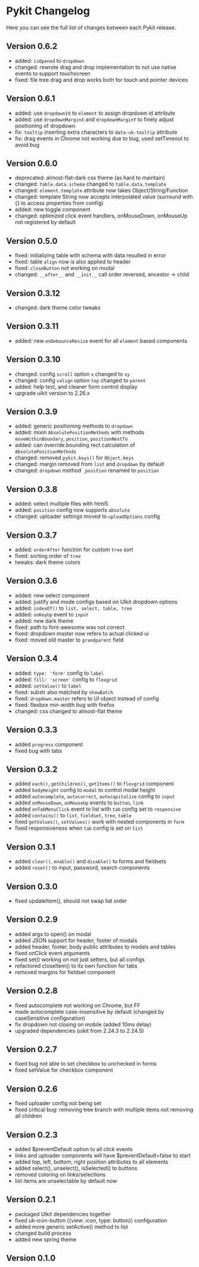 Pykit Changelog
===============

Here you can see the full list of changes between each Pykit release.

Version 0.6.2
-----------
- added: `isOpened` to `dropdown`
- changed: rewrote drag and drop implementation to not use native events to support touchscreen
- fixed: file tree drag and drop works both for touch and pointer devices

Version 0.6.1
-----------
- added: use `dropdownId` to `element` to assign dropdown id attribute
- added: use `dropdownMarginX` and `dropdownMarginY` to finely adjust positioning of dropdown
- fix: `tooltip` inserting extra characters to `data-uk-tooltip` attribute
- fix: drag events in Chrome not working due to bug, used setTimeout to avoid bug

Version 0.6.0
-----------
- deprecated: almost-flat-dark css theme (as hard to maintain)
- changed: `table.data.schema` changed to `table.data.template`
- changed: `element.template` attribute now takes Object/String/Function
- changed: template String now accepts interpolated value (surround with {} to access properties from config)
- added: new toggle component
- changed: optimized click event handlers, onMouseDown, onMouseUp not registered by default

Version 0.5.0
-----------
- fixed: initializing table with schema with data resulted in error
- fixed: table `align` now is also applied to header
- fixed: `closeButton` not working on modal
- changed: `__after__` and `__init__` call order reversed, ancestor -> child

Version 0.3.12
-----------
- changed: dark theme color tweaks

Version 0.3.11
-----------
- added: new `onDebounceResize` event for all `element` based components

Version 0.3.10
-----------
- changed: config `scroll` option `x` changed to `xy`
- changed: config `valign` option `top` changed to `parent`
- added: help text, and cleaner form control display
- upgrade uikit version to 2.26.x

Version 0.3.9
-----------
- added: generic positioning methods to `dropdown`
- added: mixin `AbsolutePositionMethods` with methods `moveWithinBoundary`, `position`, `positionNextTo`
- added: can override bounding rect calculation of `AbsolutePositionMethods`
- changed: removed `pykit.keys()` for `Object.keys`
- changed: margin removed from `list` and `dropdown` by default
- changed: `dropdown` method `_position` renamed to `position`

Version 0.3.8
-----------
- added: select multiple files with html5
- added: `position` config now supports `absolute`
- changed: uploader settings moved to `uploadOptions` config

Version 0.3.7
-----------
- added: `orderAfter` function for custom `tree` sort
- fixed: sorting order of `tree`
- tweaks: dark theme colors

Version 0.3.6
-----------
- added: new select component
- added: justify and mode configs based on UIkit dropdown options
- added: `indexOf()` to `list, select, table, tree`
- added: `onKeyUp` event to `input`
- added: new dark theme
- fixed: path to font-awesome was not correct
- fixed: dropdown master now refers to actual clicked ui
- fixed: moved old master to `grandparent` field

Version 0.3.4
-----------
- added: `type: 'form'` config to `label`
- added: `fill: 'screen'` config to `flexgrid`
- added: `setValue()` to `label`
- fixed: substr also matched by `showBatch`
- fixed: `dropdown.master` refers to UI object instead of config
- fixed: flexbox min-width bug with firefox
- changed: css changed to almost-flat theme

Version 0.3.3
-----------
- added `progress` component
- fixed bug with tabs

Version 0.3.2
-----------
- added `each()`, `getChildren()`, `getItems()` to `flexgrid` component
- added `bodyHeight` config to `modal` to control modal height
- added `autocomplete`, `autocorrect`, `autocapitalize` config to `input`
- added `onMouseDown`, `onMouseUp` events to `button`, `link`
- added `onTabMenuClick` event to list with `tab` config set to `responsive`
- added `contains()` to `list`, `fieldset`, `tree`, `table`
- fixed `getValues()`, `setValues()` work with nested components in `form`
- fixed responsiveness when `tab` config is set on `list`

Version 0.3.1
-----------
- added `clear()`, `enable()` and `disable()` to forms and fieldsets
- added `reset()` to input, password, search components

Version 0.3.0
-----------
- fixed updateItem(), should not swap list order

Version 0.2.9
-----------
- added args to open() on modal
- added JSON support for header, footer of modals
- added header, footer, body public attributes to modals and tables
- fixed onClick event arguments
- fixed set() working on not just setters, but all configs
- refactored closeItem() to its own function for tabs
- removed margins for fieldset component

Version 0.2.8
-----------
- fixed autocomplete not working on Chrome, but FF
- made autocomplete case-insensitive by default (changed by caseSensitive configuration)
- fix dropdown not closing on mobile (added 10ms delay)
- upgraded dependencies (uikit from 2.24.3 to 2.24.5)

Version 0.2.7
-----------
- fixed bug not able to set checkbox to unchecked in forms
- fixed setValue for checkbox component

Version 0.2.6
-----------
- fixed uploader config not being set
- fixed critical bug: removing tree branch with multiple items not removing all children

Version 0.2.3
-----------
- added $preventDefault option to all click events
- links and uploader components will have $preventDefault=false to start
- added top, left, bottom, right position attributes to all elements
- added select(), unselect(), isSelected() to buttons
- removed coloring on links/selections
- list items are unselectable by default now

Version 0.2.1
-----------
- packaged UIkit dependencies together
- fixed uk-icon-button ({view: icon, type: button}) configuration
- added more generic setActive() method to list
- changed build process
- added new spring theme

Version 0.1.0
-----------
